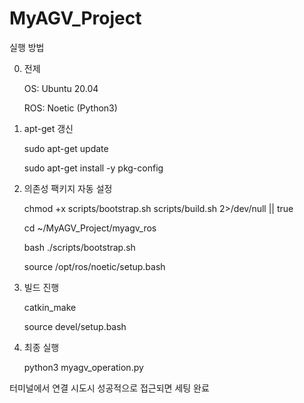 # MyAGV_Project

실행 방법

0) 전제

    OS: Ubuntu 20.04

    ROS: Noetic (Python3)

1) apt-get 갱신
   
    sudo apt-get update
   
    sudo apt-get install -y pkg-config


3) 의존성 팩키지 자동 설정

    chmod +x scripts/bootstrap.sh scripts/build.sh 2>/dev/null || true
    
    cd ~/MyAGV_Project/myagv_ros
    
    bash ./scripts/bootstrap.sh
    
    source /opt/ros/noetic/setup.bash

3) 빌드 진행

    catkin_make
    
    source devel/setup.bash 

4) 최종 실행

    python3 myagv_operation.py

터미널에서 연결 시도시 성공적으로 접근되면 세팅 완료

